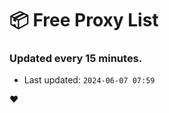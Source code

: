 # :package: Free Proxy List
### Updated every 15 minutes.

- Last updated: `2024-06-07 07:59`

:heart:
